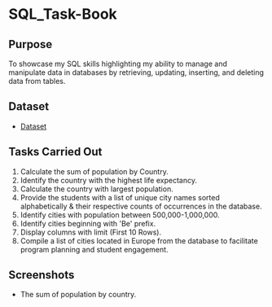 # SQL_Task-Book

## Purpose

To showcase my SQL skills highlighting my ability to manage and manipulate data in databases by retrieving, updating, inserting, and deleting data from tables.

## Dataset
- <a href="">Dataset</a>

## Tasks Carried Out

1.	Calculate the sum of population by Country.
2.	Identify the country with the highest life expectancy.
3.	Calculate the country with largest population.
4.	Provide the students with a list of unique city names sorted alphabetically & their respective counts of occurrences in the database.
5.	Identify cities with population between 500,000-1,000,000.
6.	Identify cities beginning with 'Be' prefix.
7.	Display columns with limit (First 10 Rows).
8.	Compile a list of cities located in Europe from the database to facilitate program planning and student engagement.

## Screenshots
- The sum of population by country.
